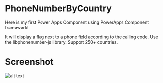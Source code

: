# PhoneNumberByCountry
Here is my first Power Apps Component using PowerApps Component framework!

It will display a flag next to a phone field according to the calling code.
Use the libphonenumber-js library.
Support 250+ countries.

# Screenshot
![alt text](https://i.ibb.co/L0SCLnV/phone.png)
